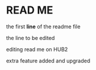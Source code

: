 # READ ME
the first __line__ of the readme file

the line to be edited

editing read me on HUB2

extra feature added and upgraded
